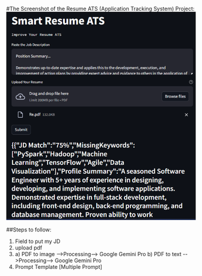 #The Screenshot of the Resume ATS (Application Tracking System) Project:
  ![Alt text](image.png)

##Steps to follow:

1) Field to  put my JD
2) upload pdf
3) a) PDF to image -->Processing--> Google Gemini Pro
   b) PDF to text -->Processing--> Google Gemini Pro
4) Prompt Template [Multiple Prompt]